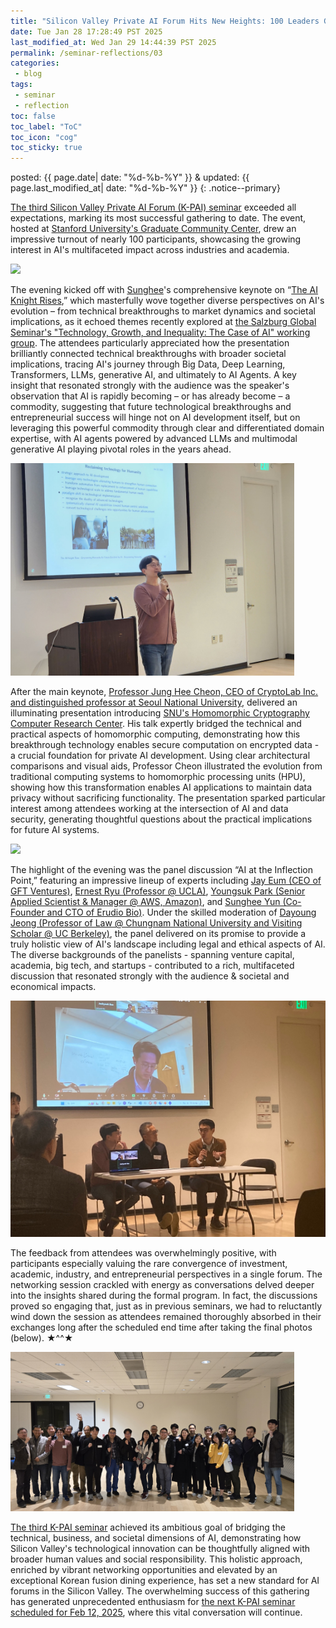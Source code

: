 ```yaml
---
title: "Silicon Valley Private AI Forum Hits New Heights: 100 Leaders Gather for AI's Holistic Discussion"
date: Tue Jan 28 17:28:49 PST 2025
last_modified_at: Wed Jan 29 14:44:39 PST 2025
permalink: /seminar-reflections/03
categories:
 - blog
tags:
 - seminar
 - reflection
toc: false
toc_label: "ToC"
toc_icon: "cog"
toc_sticky: true
---
```


posted: {{ page.date| date: "%d-%b-%Y" }}
&amp;
updated: {{ page.last_modified_at| date: "%d-%b-%Y" }}
{: .notice--primary}

<a href="/seminar-announcements/03">The third Silicon Valley Private AI Forum (K-PAI) seminar</a>
exceeded all expectations, marking its most successful gathering to date.
The event, hosted at <a href="https://maps.app.goo.gl/pX9LR2UbUkcJ7g9t8">Stanford University's Graduate Community Center</a>,
drew an impressive turnout of nearly 100 participants,
showcasing the growing interest in AI's multifaceted impact across industries and academia.

<!--div class="img-container">
<img src="/resource/seminars/03/photos/KakaoTalk_Photo_2025-01-26-02-00-57 004.jpeg">
</div-->

<div class="img-container">
<img src="/resource/seminars/03/photos/Screenshot 2025-01-29 at 1.22.23 AM.png">
</div>

<!--div class="img-container">
<img src="/resource/seminars/03/photos/Screenshot 2025-01-29 at 1.19.59 AM.png">
</div-->

The evening kicked off with <a href="https://sungheeyun.github.io">Sunghee</a>'s comprehensive keynote on
&ldquo;<a href="https://sungheeyun.github.io/#ai-knight-rises">The AI Knight Rises</a>,&rdquo;
which masterfully wove together diverse perspectives on AI's evolution
&ndash; from technical breakthroughs to market dynamics and societal implications,
as it echoed themes recently explored at
<a href="https://sungheeyun.github.io/blog/PST-Lyon-&-Salzburg/">the Salzburg Global Seminar's "Technology, Growth, and Inequality: The Case of AI" working group</a>.
The attendees particularly appreciated how the presentation brilliantly connected technical breakthroughs with broader societal implications,
tracing AI's journey through Big Data, Deep Learning, Transformers, LLMs, generative AI, and ultimately to AI Agents.
A key insight that resonated strongly with the audience was the speaker's observation that AI is rapidly becoming
&ndash; or has already become – a commodity,
suggesting that future technological breakthroughs and entrepreneurial success will hinge not on AI development itself,
but on leveraging this powerful commodity through clear and differentiated domain expertise,
with AI agents powered by advanced LLMs and multimodal generative AI playing pivotal roles in the years ahead.

<div class="img-container">
<img style="max-width: 90%;" src="/resource/seminars/03/photos/sunghee-talk/KakaoTalk_Photo_2025-01-26-02-01-00 006.jpeg">
</div>

After the main keynote,
<a href="https://en.wikipedia.org/wiki/Jung_Hee_Cheon">Professor Jung Hee Cheon,
CEO of CryptoLab Inc. and distinguished professor at Seoul National University</a>,
delivered an illuminating presentation introducing
<a href="https://imdarc.snu.ac.kr/?page_id=2129&lang=en">SNU's Homomorphic Cryptography Computer Research Center</a>.
His talk expertly bridged the technical and practical aspects of homomorphic computing,
demonstrating how this breakthrough technology enables secure computation on encrypted data - a crucial foundation for private AI development.
Using clear architectural comparisons and visual aids,
Professor Cheon illustrated the evolution from traditional computing systems to homomorphic processing units (HPU),
showing how this transformation enables AI applications to maintain data privacy without sacrificing functionality.
The presentation sparked particular interest among attendees working at the intersection of AI and data security,
generating thoughtful questions about the practical implications for future AI systems.

<div class="img-container">
<img src="/resource/seminars/03/photos/irc-intro/KakaoTalk_Photo_2025-01-26-01-53-41 014.jpeg">
</div>

The highlight of the evening was the panel discussion &ldquo;AI at the Inflection Point,&rdquo;
featuring an impressive lineup of experts including
<a href="https://www.linkedin.com/in/jayeum/">Jay Eum (CEO of GFT Ventures)</a>,
<a href="https://www.linkedin.com/in/ernest-ryu-a20972148/">Ernest Ryu (Professor @ UCLA)</a>,
<a href="https://www.linkedin.com/in/y-park/">Youngsuk Park (Senior Applied Scientist &amp; Manager @ AWS, Amazon)</a>,
and
<a href="https://sungheeyun.github.io">Sunghee Yun (Co-Founder and CTO of Erudio Bio)</a>.
Under the skilled moderation of
<a href="https://www.linkedin.com/in/dayoungjeong/">Dayoung Jeong (Professor of Law @ Chungnam National University
and Visiting Scholar @ UC Berkeley)</a>,
the panel delivered on its promise to provide a truly holistic view of AI's landscape
including legal and ethical aspects of AI.
The diverse backgrounds of the panelists - spanning venture capital, academia, big tech, and startups - contributed to a rich, multifaceted discussion that resonated strongly with the audience
&amp;
societal and economical impacts.

<!--div class="img-container">
<img src="/resource/seminars/03/photos/panel-discussion/KakaoTalk_Photo_2025-01-26-02-07-41 015.jpeg">
</div-->

<div class="img-container">
<img src="/resource/seminars/03/photos/panel-discussion/KakaoTalk_Photo_2025-01-26-02-07-33 011.jpeg">
</div>

The feedback from attendees was overwhelmingly positive,
with participants especially valuing the rare convergence of investment, academic, industry, and entrepreneurial perspectives in a single forum.
The networking session crackled with energy as conversations delved deeper into the insights shared during the formal program.
In fact, the discussions proved so engaging that, just as in previous seminars,
we had to reluctantly wind down the session
as attendees remained thoroughly absorbed in their exchanges
long after the scheduled end time after taking the final photos (below). &#x2605;^^&#x2605;

<div class="img-container">
<img style="max-width: 90%;" src="/resource/seminars/03/photos/KakaoTalk_Photo_2025-01-26-01-51-01 011.jpeg">
</div>

<a href="/seminar-announcements/03">The third K-PAI seminar</a>
achieved its ambitious goal of bridging the technical, business, and societal dimensions of AI,
demonstrating how Silicon Valley's technological innovation can be thoughtfully aligned with broader human values and social responsibility.
This holistic approach, enriched by vibrant networking opportunities and elevated by an exceptional Korean fusion dining experience,
has set a new standard for AI forums in the Silicon Valley.
The overwhelming success of this gathering has generated unprecedented enthusiasm
for <a href="/#silicon-citadel">the next K-PAI seminar scheduled for Feb 12, 2025</a>,
where this vital conversation will continue.
